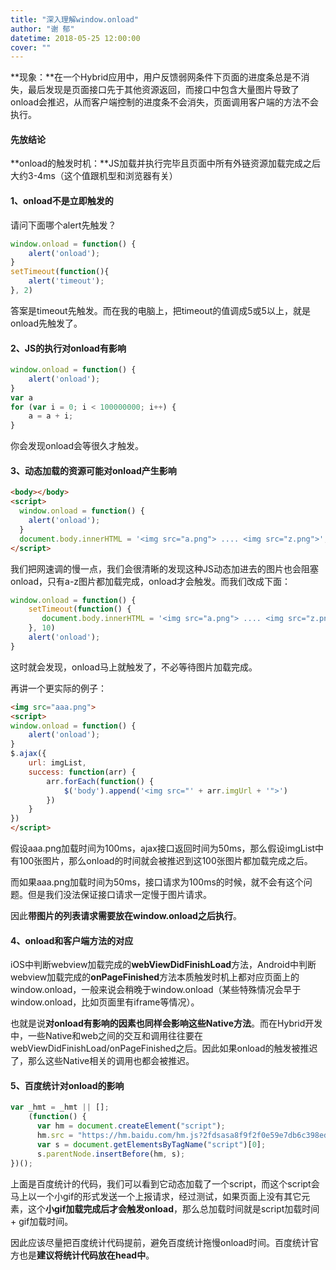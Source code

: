 ```yaml
---
title: "深入理解window.onload"
author: "谢 郁"
datetime: 2018-05-25 12:00:00
cover: ""
---
```


**现象：**在一个Hybrid应用中，用户反馈弱网条件下页面的进度条总是不消失，最后发现是页面接口先于其他资源返回，而接口中包含大量图片导致了onload会推迟，从而客户端控制的进度条不会消失，页面调用客户端的方法不会执行。

#### 先放结论

**onload的触发时机：**JS加载并执行完毕且页面中所有外链资源加载完成之后大约3-4ms（这个值跟机型和浏览器有关）

#### 1、onload不是立即触发的

请问下面哪个alert先触发？

```javascript
window.onload = function() {
    alert('onload');
}
setTimeout(function(){
    alert('timeout');
}, 2)
```

答案是timeout先触发。而在我的电脑上，把timeout的值调成5或5以上，就是onload先触发了。

#### 2、JS的执行对onload有影响

```js
window.onload = function() {
    alert('onload');
}
var a
for (var i = 0; i < 100000000; i++) {
    a = a + i;
}
```

你会发现onload会等很久才触发。

#### 3、动态加载的资源可能对onload产生影响

```html
<body></body>
<script>
  window.onload = function() {
    alert('onload');
  }
  document.body.innerHTML = '<img src="a.png"> .... <img src="z.png">';
</script>
```

我们把网速调的慢一点，我们会很清晰的发现这种JS动态加进去的图片也会阻塞onload，只有a-z图片都加载完成，onload才会触发。而我们改成下面：
```js
window.onload = function() {
    setTimeout(function() {
       document.body.innerHTML = '<img src="a.png"> .... <img src="z.png">';
    }, 10)
    alert('onload');
}
```
这时就会发现，onload马上就触发了，不必等待图片加载完成。

再讲一个更实际的例子：
```html
<img src="aaa.png">
<script>
window.onload = function() {
    alert('onload');
}
$.ajax({
    url: imgList,
  	success: function(arr) {
        arr.forEach(function() {
            $('body').append('<img src="' + arr.imgUrl + '">')
        })
    }
})
</script>
```

假设aaa.png加载时间为100ms，ajax接口返回时间为50ms，那么假设imgList中有100张图片，那么onload的时间就会被推迟到这100张图片都加载完成之后。

而如果aaa.png加载时间为50ms，接口请求为100ms的时候，就不会有这个问题。但是我们没法保证接口请求一定慢于图片请求。

因此**带图片的列表请求需要放在window.onload之后执行**。

#### 4、onload和客户端方法的对应

iOS中判断webview加载完成的**webViewDidFinishLoad**方法，Android中判断webview加载完成的**onPageFinished**方法本质触发时机上都对应页面上的window.onload，一般来说会稍晚于window.onload（某些特殊情况会早于window.onload，比如页面里有iframe等情况）。

也就是说**对onload有影响的因素也同样会影响这些Native方法**。而在Hybrid开发中，一些Native和web之间的交互和调用往往要在webViewDidFinishLoad/onPageFinished之后。因此如果onload的触发被推迟了，那么这些Native相关的调用也都会被推迟。



#### 5、百度统计对onload的影响

```js
var _hmt = _hmt || [];
    (function() {
      var hm = document.createElement("script");
      hm.src = "https://hm.baidu.com/hm.js?2fdsasa8f9f2f0e59e7db6c398edfbfcb1f";
      var s = document.getElementsByTagName("script")[0];
      s.parentNode.insertBefore(hm, s);
})();
```

上面是百度统计的代码，我们可以看到它动态加载了一个script，而这个script会马上以一个小gif的形式发送一个上报请求，经过测试，如果页面上没有其它元素，这个**小gif加载完成后才会触发onload**，那么总加载时间就是script加载时间 + gif加载时间。

因此应该尽量把百度统计代码提前，避免百度统计拖慢onload时间。百度统计官方也是**建议将统计代码放在head中**。